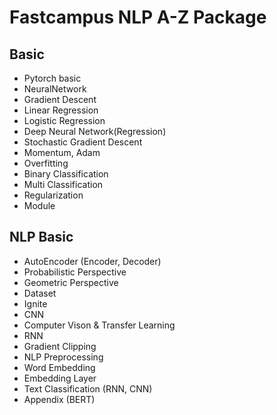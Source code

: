 # Fastcampus NLP A-Z Package  

## Basic
- Pytorch basic
- NeuralNetwork
- Gradient Descent
- Linear Regression
- Logistic Regression
- Deep Neural Network(Regression)
- Stochastic Gradient Descent
- Momentum, Adam
- Overfitting
- Binary Classification
- Multi Classification
- Regularization
- Module
  
  
## NLP Basic
- AutoEncoder (Encoder, Decoder)
- Probabilistic Perspective
- Geometric Perspective
- Dataset
- Ignite
- CNN
- Computer Vison & Transfer Learning
- RNN
- Gradient Clipping
- NLP Preprocessing
- Word Embedding
- Embedding Layer
- Text Classification (RNN, CNN)
- Appendix (BERT)
